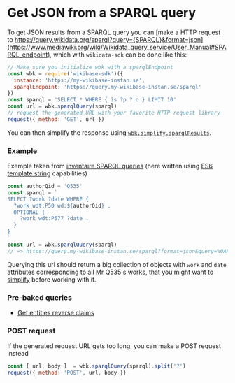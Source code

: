 # Get JSON from a SPARQL query

To get JSON results from a SPARQL query you can [make a HTTP request to https://query.wikidata.org/sparql?query={SPARQL}&format=json](https://www.mediawiki.org/wiki/Wikidata_query_service/User_Manual#SPARQL_endpoint), which with `wikidata-sdk` can be done like this:
```js
// Make sure you initialize wbk with a sparqlEndpoint
const wbk = require('wikibase-sdk')({
  instance: 'https://my-wikibase-instan.se',
  sparqlEndpoint: 'https://query.my-wikibase-instan.se/sparql'
})
const sparql = 'SELECT * WHERE { ?s ?p ? o } LIMIT 10'
const url = wbk.sparqlQuery(sparql)
// request the generated URL with your favorite HTTP request library
request({ method: 'GET', url })
```
You can then simplify the response using [`wbk.simplify.sparqlResults`](simplify_sparql_results.md).

### Example

Exemple taken from [inventaire SPARQL queries](https://github.com/inventaire/inventaire/tree/master/server/data/wikidata/queries) (here written using [ES6 template string](https://developer.mozilla.org/en/docs/Web/JavaScript/Reference/template_strings) capabilities)
```js
const authorQid = 'Q535'
const sparql = `
SELECT ?work ?date WHERE {
  ?work wdt:P50 wd:${authorQid} .
  OPTIONAL {
    ?work wdt:P577 ?date .
  }
}
`
const url = wbk.sparqlQuery(sparql)
// => https://query.my-wikibase-instan.se/sparql?format=json&query=%0APREFIX%20wd%3A%20%3Chttp%3A%2F%2Fwww.wikidata.org%2Fentity%2F%3E%0APREFIX%20wdt%3A%20%3Chttp%3A%2F%2Fwww.wikidata.org%2Fprop%2Fdirect%2F%3E%0A%0ASELECT%20%3Fwork%20%3Fdate%20WHERE%20%7B%0A%20%20%3Fwork%20wdt%3AP50%20wd%3AQ535%20.%0A%20%20OPTIONAL%20%7B%0A%20%20%20%20%3Fwork%20wdt%3AP577%20%3Fdate%20.%0A%20%20%7D%0A%7D%0A

```
Querying this url should return a big collection of objects with `work` and `date` attributes corresponding to all Mr Q535's works, that you might want to [simplify](simplify_sparql_results.md) before working with it.

### Pre-baked queries
* [Get entities reverse claims](get_entities_reverse_claims.md)

### POST request
If the generated request URL gets too long, you can make a POST request instead
```js
const [ url, body ]  = wbk.sparqlQuery(sparql).split('?')
request({ method: 'POST', url, body })
```
